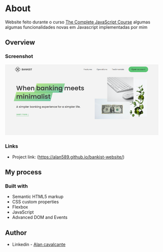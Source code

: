 # About
Website feito durante o curso [The Complete JavaScript Course](https://www.udemy.com/course/the-complete-javascript-course/) algumas algumas funcionalidades novas em Javascript implementadas por mim

## Overview

### Screenshot

![](./screenshot.jpg)

### Links

- Project link: (https://alan589.github.io/bankist-website/)

## My process

### Built with

- Semantic HTML5 markup
- CSS custom properties
- Flexbox
- JavaScript
- Advanced DOM and Events

## Author

- Linkedin - [Alan cavalcante](https://www.linkedin.com/in/alan-cavalcante-382051206/)


